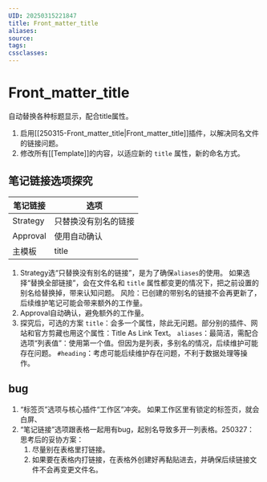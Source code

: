 ```yaml
---
UID: 20250315221847
title: Front_matter_title
aliases: 
source: 
tags: 
cssclasses:
---
```

# Front_matter_title
自动替换各种标题显示，配合title属性。


1. 启用[[250315-Front_matter_title|Front_matter_title]]插件，以解决同名文件的链接问题。
2. 修改所有[[Template]]的内容，以适应新的 `title` 属性，新的命名方式。


## 笔记链接选项探究

| 笔记链接     | 选项         |
| -------- | ---------- |
| Strategy | 只替换没有别名的链接 |
| Approval | 使用自动确认     |
| 主模板      | title      |
1. Strategy选“只替换没有别名的链接”，是为了确保`aliases`的使用。
	如果选择“替换全部链接”，会在文件名和 `title` 属性都变更的情况下，把之前设置的别名给替换掉，带来认知问题。
	风险：已创建的带别名的链接不会再更新了，后续维护笔记可能会带来额外的工作量。
2. Approval自动确认，避免额外的工作量。
3. 探究后，可选的方案
	`title`：会多一个属性，除此无问题。部分别的插件、网站和官方剪藏也用这个属性：Title As Link Text。
	`aliases`：最简洁，需配合选项“列表值”：使用第一个值。但因为是列表，多别名的情况，后续维护可能存在问题。
	`#heading`：考虑可能后续维护存在问题，不利于数据处理等操作。

## bug
1. “标签页”选项与核心插件“工作区”冲突。
	如果工作区里有锁定的标签页，就会白屏、
2. “笔记链接”选项跟表格一起用有bug，起别名导致多开一列表格。250327：思考后的妥协方案：
	1. 尽量别在表格里打链接。
	2. 如果要在表格内打链接，在表格外创建好再黏贴进去，并确保后续链接文件不会再变更文件名。